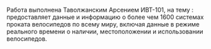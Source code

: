 Работа выполнена Таволжанским Арсением ИВТ-101, на тему : предоставляет данные и информацию о более чем 1600 системах проката велосипедов по всему миру, включая данные в режиме реального времени о наличии, местоположении и использовании велосипедов. 
